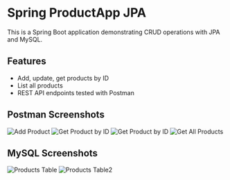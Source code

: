 # Spring ProductApp JPA

This is a Spring Boot application demonstrating CRUD operations with JPA and MySQL.

## Features
- Add, update, get products by ID
- List all products
- REST API endpoints tested with Postman

## Postman Screenshots

![Add Product](PostmanAddProduct.png)
![Get Product by ID](GetProductsById.png (2))
![Get Product by ID](GetProductsById.png)
![Get All Products](PostmanGetALLProducts.png)

## MySQL Screenshots

![Products Table](screenshotMysql.png)
![Products Table2](ProductTableByMYSQL.png)
